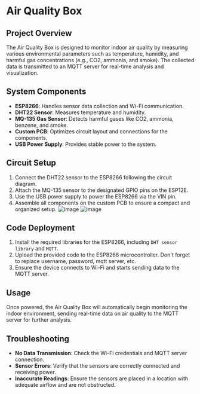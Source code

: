 # Air Quality Box

## Project Overview
The Air Quality Box is designed to monitor indoor air quality by measuring various environmental parameters such as temperature, humidity, and harmful gas concentrations (e.g., CO2, ammonia, and smoke). The collected data is transmitted to an MQTT server for real-time analysis and visualization.

## System Components
- **ESP8266**: Handles sensor data collection and Wi-Fi communication.
- **DHT22 Sensor**: Measures temperature and humidity.
- **MQ-135 Gas Sensor**: Detects harmful gases like CO2, ammonia, benzene, and smoke.
- **Custom PCB**: Optimizes circuit layout and connections for the components.
- **USB Power Supply**: Provides stable power to the system.

## Circuit Setup
1. Connect the DHT22 sensor to the ESP8266 following the circuit diagram.
2. Attach the MQ-135 sensor to the designated GPIO pins on the ESP12E.
3. Use the USB power supply to power the ESP8266 via the VIN pin.
4. Assemble all components on the custom PCB to ensure a compact and organized setup.
![image](https://github.com/user-attachments/assets/0612b455-08f3-4f98-9d80-d19d76ae141a)
![image](https://github.com/user-attachments/assets/224a74b4-a420-4c11-af56-2812af602dc2)

## Code Deployment
1. Install the required libraries for the ESP8266, including `DHT sensor library` and `MQTT`.
2. Upload the provided code to the ESP8266 microcontroller. Don't forget to replace username, password, mqtt server, etc.
3. Ensure the device connects to Wi-Fi and starts sending data to the MQTT server.

## Usage
Once powered, the Air Quality Box will automatically begin monitoring the indoor environment, sending real-time data on air quality to the MQTT server for further analysis.

## Troubleshooting
- **No Data Transmission**: Check the Wi-Fi credentials and MQTT server connection.
- **Sensor Errors**: Verify that the sensors are correctly connected and receiving power.
- **Inaccurate Readings**: Ensure the sensors are placed in a location with adequate airflow and are not obstructed.

